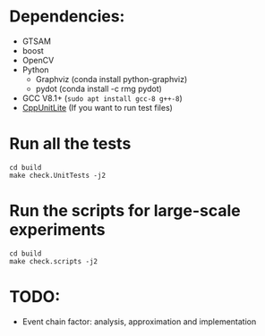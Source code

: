 # Dependencies:
- GTSAM
- boost
- OpenCV
- Python
    - Graphviz (conda install python-graphviz)
    - pydot (conda install -c rmg pydot)
- GCC V8.1+ (`sudo apt install gcc-8 g++-8`)
- [CppUnitLite](https://github.com/Zephyr06/CppUnitLite) (If you want to run test files)

# Run all the tests
```
cd build
make check.UnitTests -j2
```

# Run the scripts for large-scale experiments
```
cd build
make check.scripts -j2
```

# TODO:
- Event chain factor: analysis, approximation and implementation